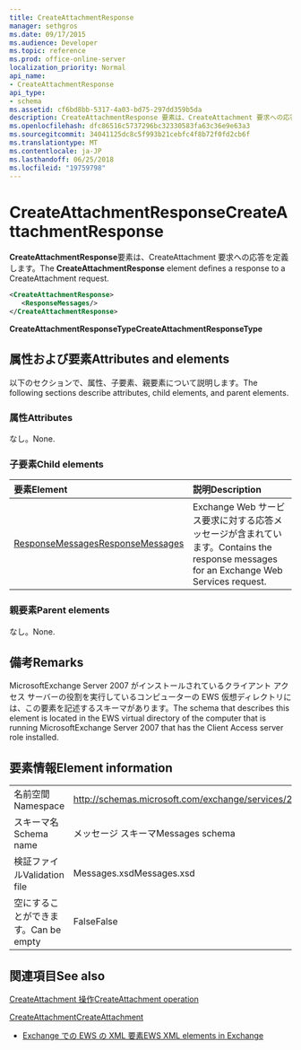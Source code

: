 ```yaml
---
title: CreateAttachmentResponse
manager: sethgros
ms.date: 09/17/2015
ms.audience: Developer
ms.topic: reference
ms.prod: office-online-server
localization_priority: Normal
api_name:
- CreateAttachmentResponse
api_type:
- schema
ms.assetid: cf6bd8bb-5317-4a03-bd75-297dd359b5da
description: CreateAttachmentResponse 要素は、CreateAttachment 要求への応答を定義します。
ms.openlocfilehash: dfc86516c5737296bc32330583fa63c36e9e63a3
ms.sourcegitcommit: 34041125dc8c5f993b21cebfc4f8b72f0fd2cb6f
ms.translationtype: MT
ms.contentlocale: ja-JP
ms.lasthandoff: 06/25/2018
ms.locfileid: "19759798"
---
```

# <a name="createattachmentresponse"></a><span data-ttu-id="fddb2-103">CreateAttachmentResponse</span><span class="sxs-lookup"><span data-stu-id="fddb2-103">CreateAttachmentResponse</span></span>

<span data-ttu-id="fddb2-104">**CreateAttachmentResponse**要素は、CreateAttachment 要求への応答を定義します。</span><span class="sxs-lookup"><span data-stu-id="fddb2-104">The **CreateAttachmentResponse** element defines a response to a CreateAttachment request.</span></span> 
  
```xml
<CreateAttachmentResponse>
   <ResponseMessages/>
</CreateAttachmentResponse>
```

 <span data-ttu-id="fddb2-105">**CreateAttachmentResponseType**</span><span class="sxs-lookup"><span data-stu-id="fddb2-105">**CreateAttachmentResponseType**</span></span>
## <a name="attributes-and-elements"></a><span data-ttu-id="fddb2-106">属性および要素</span><span class="sxs-lookup"><span data-stu-id="fddb2-106">Attributes and elements</span></span>

<span data-ttu-id="fddb2-107">以下のセクションで、属性、子要素、親要素について説明します。</span><span class="sxs-lookup"><span data-stu-id="fddb2-107">The following sections describe attributes, child elements, and parent elements.</span></span>
  
### <a name="attributes"></a><span data-ttu-id="fddb2-108">属性</span><span class="sxs-lookup"><span data-stu-id="fddb2-108">Attributes</span></span>

<span data-ttu-id="fddb2-109">なし。</span><span class="sxs-lookup"><span data-stu-id="fddb2-109">None.</span></span>
  
### <a name="child-elements"></a><span data-ttu-id="fddb2-110">子要素</span><span class="sxs-lookup"><span data-stu-id="fddb2-110">Child elements</span></span>

|<span data-ttu-id="fddb2-111">**要素**</span><span class="sxs-lookup"><span data-stu-id="fddb2-111">**Element**</span></span>|<span data-ttu-id="fddb2-112">**説明**</span><span class="sxs-lookup"><span data-stu-id="fddb2-112">**Description**</span></span>|
|:-----|:-----|
|[<span data-ttu-id="fddb2-113">ResponseMessages</span><span class="sxs-lookup"><span data-stu-id="fddb2-113">ResponseMessages</span></span>](responsemessages.md) <br/> |<span data-ttu-id="fddb2-114">Exchange Web サービス要求に対する応答メッセージが含まれています。</span><span class="sxs-lookup"><span data-stu-id="fddb2-114">Contains the response messages for an Exchange Web Services request.</span></span>  <br/> |
   
### <a name="parent-elements"></a><span data-ttu-id="fddb2-115">親要素</span><span class="sxs-lookup"><span data-stu-id="fddb2-115">Parent elements</span></span>

<span data-ttu-id="fddb2-116">なし。</span><span class="sxs-lookup"><span data-stu-id="fddb2-116">None.</span></span>
  
## <a name="remarks"></a><span data-ttu-id="fddb2-117">備考</span><span class="sxs-lookup"><span data-stu-id="fddb2-117">Remarks</span></span>

<span data-ttu-id="fddb2-118">MicrosoftExchange Server 2007 がインストールされているクライアント アクセス サーバーの役割を実行しているコンピューターの EWS 仮想ディレクトリには、この要素を記述するスキーマがあります。</span><span class="sxs-lookup"><span data-stu-id="fddb2-118">The schema that describes this element is located in the EWS virtual directory of the computer that is running MicrosoftExchange Server 2007 that has the Client Access server role installed.</span></span>
  
## <a name="element-information"></a><span data-ttu-id="fddb2-119">要素情報</span><span class="sxs-lookup"><span data-stu-id="fddb2-119">Element information</span></span>

|||
|:-----|:-----|
|<span data-ttu-id="fddb2-120">名前空間</span><span class="sxs-lookup"><span data-stu-id="fddb2-120">Namespace</span></span>  <br/> |http://schemas.microsoft.com/exchange/services/2006/messages  <br/> |
|<span data-ttu-id="fddb2-121">スキーマ名</span><span class="sxs-lookup"><span data-stu-id="fddb2-121">Schema name</span></span>  <br/> |<span data-ttu-id="fddb2-122">メッセージ スキーマ</span><span class="sxs-lookup"><span data-stu-id="fddb2-122">Messages schema</span></span>  <br/> |
|<span data-ttu-id="fddb2-123">検証ファイル</span><span class="sxs-lookup"><span data-stu-id="fddb2-123">Validation file</span></span>  <br/> |<span data-ttu-id="fddb2-124">Messages.xsd</span><span class="sxs-lookup"><span data-stu-id="fddb2-124">Messages.xsd</span></span>  <br/> |
|<span data-ttu-id="fddb2-125">空にすることができます。</span><span class="sxs-lookup"><span data-stu-id="fddb2-125">Can be empty</span></span>  <br/> |<span data-ttu-id="fddb2-126">False</span><span class="sxs-lookup"><span data-stu-id="fddb2-126">False</span></span>  <br/> |
   
## <a name="see-also"></a><span data-ttu-id="fddb2-127">関連項目</span><span class="sxs-lookup"><span data-stu-id="fddb2-127">See also</span></span>



[<span data-ttu-id="fddb2-128">CreateAttachment 操作</span><span class="sxs-lookup"><span data-stu-id="fddb2-128">CreateAttachment operation</span></span>](createattachment-operation.md)
  
[<span data-ttu-id="fddb2-129">CreateAttachment</span><span class="sxs-lookup"><span data-stu-id="fddb2-129">CreateAttachment</span></span>](createattachment.md)


- [<span data-ttu-id="fddb2-130">Exchange での EWS の XML 要素</span><span class="sxs-lookup"><span data-stu-id="fddb2-130">EWS XML elements in Exchange</span></span>](ews-xml-elements-in-exchange.md)

